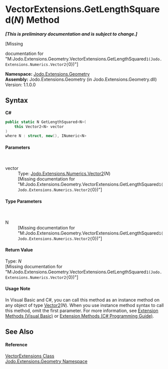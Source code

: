 # VectorExtensions.GetLengthSquared(*N*) Method 
 _**\[This is preliminary documentation and is subject to change.\]**_

\[Missing <summary> documentation for "M:Jodo.Extensions.Geometry.VectorExtensions.GetLengthSquared``1(Jodo.Extensions.Numerics.Vector2{``0})"\]

**Namespace:**&nbsp;<a href="N_Jodo_Extensions_Geometry">Jodo.Extensions.Geometry</a><br />**Assembly:**&nbsp;Jodo.Extensions.Geometry (in Jodo.Extensions.Geometry.dll) Version: 1.1.0.0

## Syntax

**C#**<br />
``` C#
public static N GetLengthSquared<N>(
	this Vector2<N> vector
)
where N : struct, new(), INumeric<N>

```


#### Parameters
&nbsp;<dl><dt>vector</dt><dd>Type: <a href="T_Jodo_Extensions_Numerics_Vector2_1">Jodo.Extensions.Numerics.Vector2</a>(*N*)<br />\[Missing <param name="vector"/> documentation for "M:Jodo.Extensions.Geometry.VectorExtensions.GetLengthSquared``1(Jodo.Extensions.Numerics.Vector2{``0})"\]</dd></dl>

#### Type Parameters
&nbsp;<dl><dt>N</dt><dd>\[Missing <typeparam name="N"/> documentation for "M:Jodo.Extensions.Geometry.VectorExtensions.GetLengthSquared``1(Jodo.Extensions.Numerics.Vector2{``0})"\]</dd></dl>

#### Return Value
Type: *N*<br />\[Missing <returns> documentation for "M:Jodo.Extensions.Geometry.VectorExtensions.GetLengthSquared``1(Jodo.Extensions.Numerics.Vector2{``0})"\]

#### Usage Note
In Visual Basic and C#, you can call this method as an instance method on any object of type <a href="T_Jodo_Extensions_Numerics_Vector2_1">Vector2</a>(*N*). When you use instance method syntax to call this method, omit the first parameter. For more information, see <a href="https://docs.microsoft.com/dotnet/visual-basic/programming-guide/language-features/procedures/extension-methods" target="_blank" rel="noopener noreferrer">Extension Methods (Visual Basic)</a> or <a href="https://docs.microsoft.com/dotnet/csharp/programming-guide/classes-and-structs/extension-methods" target="_blank" rel="noopener noreferrer">Extension Methods (C# Programming Guide)</a>.

## See Also


#### Reference
<a href="T_Jodo_Extensions_Geometry_VectorExtensions">VectorExtensions Class</a><br /><a href="N_Jodo_Extensions_Geometry">Jodo.Extensions.Geometry Namespace</a><br />
